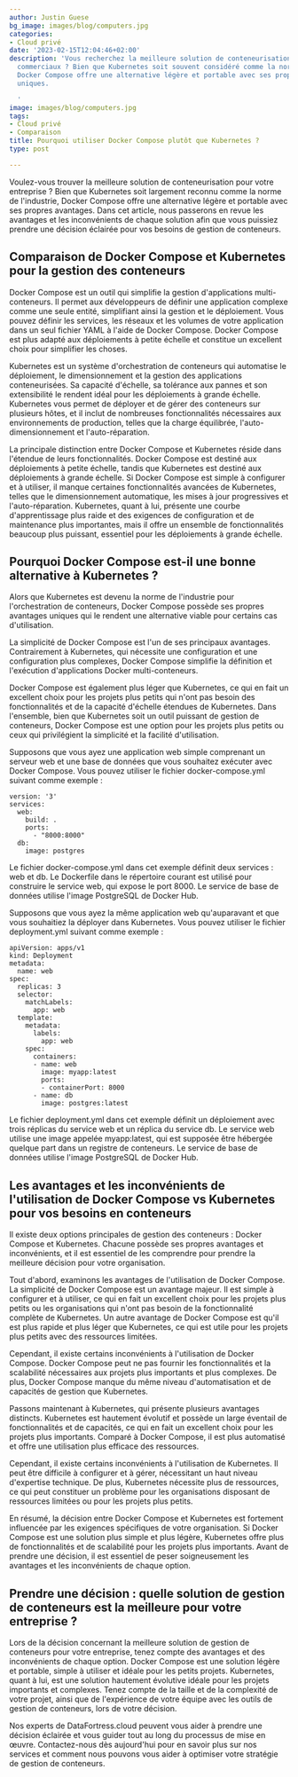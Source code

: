 ```yaml
---
author: Justin Guese
bg_image: images/blog/computers.jpg
categories:
- Cloud privé
date: '2023-02-15T12:04:46+02:00'
description: 'Vous recherchez la meilleure solution de conteneurisation pour vos besoins
  commerciaux ? Bien que Kubernetes soit souvent considéré comme la norme de l''industrie,
  Docker Compose offre une alternative légère et portable avec ses propres avantages
  uniques.

  '
image: images/blog/computers.jpg
tags:
- Cloud privé
- Comparaison
title: Pourquoi utiliser Docker Compose plutôt que Kubernetes ?
type: post

---
```

Voulez-vous trouver la meilleure solution de conteneurisation pour votre entreprise ? Bien que Kubernetes soit largement reconnu comme la norme de l'industrie, Docker Compose offre une alternative légère et portable avec ses propres avantages. Dans cet article, nous passerons en revue les avantages et les inconvénients de chaque solution afin que vous puissiez prendre une décision éclairée pour vos besoins de gestion de conteneurs.

## Comparaison de Docker Compose et Kubernetes pour la gestion des conteneurs

Docker Compose est un outil qui simplifie la gestion d'applications multi-conteneurs. Il permet aux développeurs de définir une application complexe comme une seule entité, simplifiant ainsi la gestion et le déploiement. Vous pouvez définir les services, les réseaux et les volumes de votre application dans un seul fichier YAML à l'aide de Docker Compose. Docker Compose est plus adapté aux déploiements à petite échelle et constitue un excellent choix pour simplifier les choses.

Kubernetes est un système d'orchestration de conteneurs qui automatise le déploiement, le dimensionnement et la gestion des applications conteneurisées. Sa capacité d'échelle, sa tolérance aux pannes et son extensibilité le rendent idéal pour les déploiements à grande échelle. Kubernetes vous permet de déployer et de gérer des conteneurs sur plusieurs hôtes, et il inclut de nombreuses fonctionnalités nécessaires aux environnements de production, telles que la charge équilibrée, l'auto-dimensionnement et l'auto-réparation.

La principale distinction entre Docker Compose et Kubernetes réside dans l'étendue de leurs fonctionnalités. Docker Compose est destiné aux déploiements à petite échelle, tandis que Kubernetes est destiné aux déploiements à grande échelle. Si Docker Compose est simple à configurer et à utiliser, il manque certaines fonctionnalités avancées de Kubernetes, telles que le dimensionnement automatique, les mises à jour progressives et l'auto-réparation. Kubernetes, quant à lui, présente une courbe d'apprentissage plus raide et des exigences de configuration et de maintenance plus importantes, mais il offre un ensemble de fonctionnalités beaucoup plus puissant, essentiel pour les déploiements à grande échelle.

## Pourquoi Docker Compose est-il une bonne alternative à Kubernetes ?

Alors que Kubernetes est devenu la norme de l'industrie pour l'orchestration de conteneurs, Docker Compose possède ses propres avantages uniques qui le rendent une alternative viable pour certains cas d'utilisation.

La simplicité de Docker Compose est l'un de ses principaux avantages. Contrairement à Kubernetes, qui nécessite une configuration et une configuration plus complexes, Docker Compose simplifie la définition et l'exécution d'applications Docker multi-conteneurs.

Docker Compose est également plus léger que Kubernetes, ce qui en fait un excellent choix pour les projets plus petits qui n'ont pas besoin des fonctionnalités et de la capacité d'échelle étendues de Kubernetes.
Dans l'ensemble, bien que Kubernetes soit un outil puissant de gestion de conteneurs, Docker Compose est une option pour les projets plus petits ou ceux qui privilégient la simplicité et la facilité d'utilisation.

Supposons que vous ayez une application web simple comprenant un serveur web et une base de données que vous souhaitez exécuter avec Docker Compose. Vous pouvez utiliser le fichier docker-compose.yml suivant comme exemple :
```
version: '3'
services:
  web:
    build: .
    ports:
      - "8000:8000"
  db:
    image: postgres
```

Le fichier docker-compose.yml dans cet exemple définit deux services : web et db. Le Dockerfile dans le répertoire courant est utilisé pour construire le service web, qui expose le port 8000. Le service de base de données utilise l'image PostgreSQL de Docker Hub.

Supposons que vous ayez la même application web qu'auparavant et que vous souhaitiez la déployer dans Kubernetes. Vous pouvez utiliser le fichier deployment.yml suivant comme exemple :

```
apiVersion: apps/v1
kind: Deployment
metadata:
  name: web
spec:
  replicas: 3
  selector:
    matchLabels:
      app: web
  template:
    metadata:
      labels:
        app: web
    spec:
      containers:
      - name: web
        image: myapp:latest
        ports:
        - containerPort: 8000
      - name: db
        image: postgres:latest
```

Le fichier deployment.yml dans cet exemple définit un déploiement avec trois réplicas du service web et un réplica du service db. Le service web utilise une image appelée myapp:latest, qui est supposée être hébergée quelque part dans un registre de conteneurs. Le service de base de données utilise l'image PostgreSQL de Docker Hub.


## Les avantages et les inconvénients de l'utilisation de Docker Compose vs Kubernetes pour vos besoins en conteneurs

Il existe deux options principales de gestion des conteneurs : Docker Compose et Kubernetes. Chacune possède ses propres avantages et inconvénients, et il est essentiel de les comprendre pour prendre la meilleure décision pour votre organisation.

Tout d'abord, examinons les avantages de l'utilisation de Docker Compose. La simplicité de Docker Compose est un avantage majeur. Il est simple à configurer et à utiliser, ce qui en fait un excellent choix pour les projets plus petits ou les organisations qui n'ont pas besoin de la fonctionnalité complète de Kubernetes. Un autre avantage de Docker Compose est qu'il est plus rapide et plus léger que Kubernetes, ce qui est utile pour les projets plus petits avec des ressources limitées.

Cependant, il existe certains inconvénients à l'utilisation de Docker Compose. Docker Compose peut ne pas fournir les fonctionnalités et la scalabilité nécessaires aux projets plus importants et plus complexes. De plus, Docker Compose manque du même niveau d'automatisation et de capacités de gestion que Kubernetes.

Passons maintenant à Kubernetes, qui présente plusieurs avantages distincts. Kubernetes est hautement évolutif et possède un large éventail de fonctionnalités et de capacités, ce qui en fait un excellent choix pour les projets plus importants. Comparé à Docker Compose, il est plus automatisé et offre une utilisation plus efficace des ressources.

Cependant, il existe certains inconvénients à l'utilisation de Kubernetes. Il peut être difficile à configurer et à gérer, nécessitant un haut niveau d'expertise technique. De plus, Kubernetes nécessite plus de ressources, ce qui peut constituer un problème pour les organisations disposant de ressources limitées ou pour les projets plus petits.

En résumé, la décision entre Docker Compose et Kubernetes est fortement influencée par les exigences spécifiques de votre organisation. Si Docker Compose est une solution plus simple et plus légère, Kubernetes offre plus de fonctionnalités et de scalabilité pour les projets plus importants. Avant de prendre une décision, il est essentiel de peser soigneusement les avantages et les inconvénients de chaque option.

## Prendre une décision : quelle solution de gestion de conteneurs est la meilleure pour votre entreprise ?

Lors de la décision concernant la meilleure solution de gestion de conteneurs pour votre entreprise, tenez compte des avantages et des inconvénients de chaque option. Docker Compose est une solution légère et portable, simple à utiliser et idéale pour les petits projets. Kubernetes, quant à lui, est une solution hautement évolutive idéale pour les projets importants et complexes. Tenez compte de la taille et de la complexité de votre projet, ainsi que de l'expérience de votre équipe avec les outils de gestion de conteneurs, lors de votre décision. 

Nos experts de DataFortress.cloud peuvent vous aider à prendre une décision éclairée et vous guider tout au long du processus de mise en œuvre. Contactez-nous dès aujourd'hui pour en savoir plus sur nos services et comment nous pouvons vous aider à optimiser votre stratégie de gestion de conteneurs.
